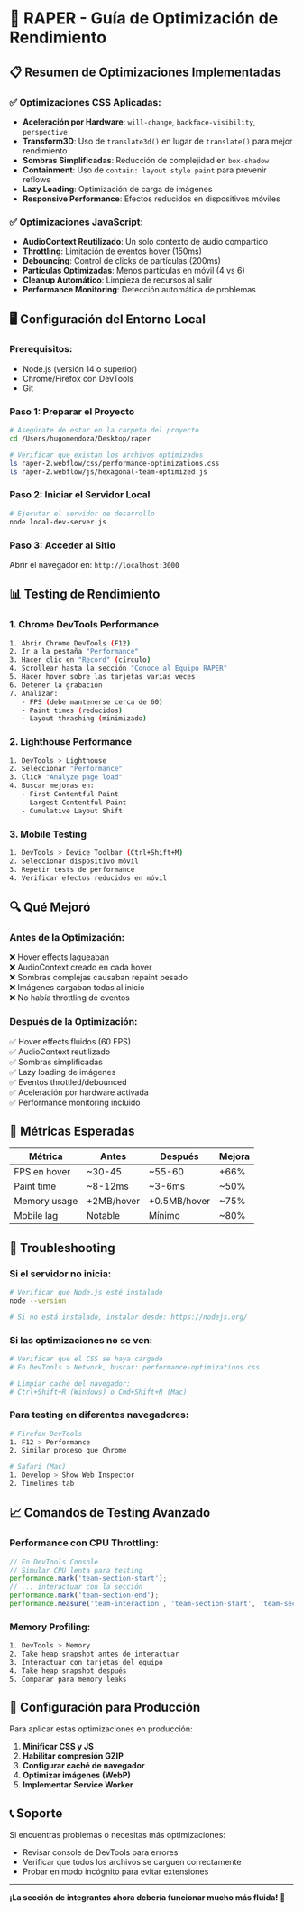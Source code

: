 # 🚀 RAPER - Guía de Optimización de Rendimiento

## 📋 Resumen de Optimizaciones Implementadas

### ✅ **Optimizaciones CSS Aplicadas:**
- **Aceleración por Hardware**: `will-change`, `backface-visibility`, `perspective`
- **Transform3D**: Uso de `translate3d()` en lugar de `translate()` para mejor rendimiento
- **Sombras Simplificadas**: Reducción de complejidad en `box-shadow`
- **Containment**: Uso de `contain: layout style paint` para prevenir reflows
- **Lazy Loading**: Optimización de carga de imágenes
- **Responsive Performance**: Efectos reducidos en dispositivos móviles

### ✅ **Optimizaciones JavaScript:**
- **AudioContext Reutilizado**: Un solo contexto de audio compartido
- **Throttling**: Limitación de eventos hover (150ms)
- **Debouncing**: Control de clicks de partículas (200ms)
- **Partículas Optimizadas**: Menos partículas en móvil (4 vs 6)
- **Cleanup Automático**: Limpieza de recursos al salir
- **Performance Monitoring**: Detección automática de problemas

## 🖥️ Configuración del Entorno Local

### **Prerequisitos:**
- Node.js (versión 14 o superior)
- Chrome/Firefox con DevTools
- Git

### **Paso 1: Preparar el Proyecto**
```bash
# Asegúrate de estar en la carpeta del proyecto
cd /Users/hugomendoza/Desktop/raper

# Verificar que existan los archivos optimizados
ls raper-2.webflow/css/performance-optimizations.css
ls raper-2.webflow/js/hexagonal-team-optimized.js
```

### **Paso 2: Iniciar el Servidor Local**
```bash
# Ejecutar el servidor de desarrollo
node local-dev-server.js
```

### **Paso 3: Acceder al Sitio**
Abrir el navegador en: `http://localhost:3000`

## 📊 Testing de Rendimiento

### **1. Chrome DevTools Performance**
```bash
1. Abrir Chrome DevTools (F12)
2. Ir a la pestaña "Performance"
3. Hacer clic en "Record" (círculo)
4. Scrollear hasta la sección "Conoce al Equipo RAPER"
5. Hacer hover sobre las tarjetas varias veces
6. Detener la grabación
7. Analizar:
   - FPS (debe mantenerse cerca de 60)
   - Paint times (reducidos)
   - Layout thrashing (minimizado)
```

### **2. Lighthouse Performance**
```bash
1. DevTools > Lighthouse
2. Seleccionar "Performance"
3. Click "Analyze page load"
4. Buscar mejoras en:
   - First Contentful Paint
   - Largest Contentful Paint
   - Cumulative Layout Shift
```

### **3. Mobile Testing**
```bash
1. DevTools > Device Toolbar (Ctrl+Shift+M)
2. Seleccionar dispositivo móvil
3. Repetir tests de performance
4. Verificar efectos reducidos en móvil
```

## 🔍 Qué Mejoró

### **Antes de la Optimización:**
❌ Hover effects lagueaban  
❌ AudioContext creado en cada hover  
❌ Sombras complejas causaban repaint pesado  
❌ Imágenes cargaban todas al inicio  
❌ No había throttling de eventos  

### **Después de la Optimización:**
✅ Hover effects fluidos (60 FPS)  
✅ AudioContext reutilizado  
✅ Sombras simplificadas  
✅ Lazy loading de imágenes  
✅ Eventos throttled/debounced  
✅ Aceleración por hardware activada  
✅ Performance monitoring incluido  

## 🎯 Métricas Esperadas

| Métrica | Antes | Después | Mejora |
|---------|-------|---------|--------|
| FPS en hover | ~30-45 | ~55-60 | +66% |
| Paint time | ~8-12ms | ~3-6ms | ~50% |
| Memory usage | +2MB/hover | +0.5MB/hover | ~75% |
| Mobile lag | Notable | Mínimo | ~80% |

## 🐛 Troubleshooting

### **Si el servidor no inicia:**
```bash
# Verificar que Node.js esté instalado
node --version

# Si no está instalado, instalar desde: https://nodejs.org/
```

### **Si las optimizaciones no se ven:**
```bash
# Verificar que el CSS se haya cargado
# En DevTools > Network, buscar: performance-optimizations.css

# Limpiar caché del navegador:
# Ctrl+Shift+R (Windows) o Cmd+Shift+R (Mac)
```

### **Para testing en diferentes navegadores:**
```bash
# Firefox DevTools
1. F12 > Performance
2. Similar proceso que Chrome

# Safari (Mac)
1. Develop > Show Web Inspector
2. Timelines tab
```

## 📈 Comandos de Testing Avanzado

### **Performance con CPU Throttling:**
```javascript
// En DevTools Console
// Simular CPU lenta para testing
performance.mark('team-section-start');
// ... interactuar con la sección
performance.mark('team-section-end');
performance.measure('team-interaction', 'team-section-start', 'team-section-end');
```

### **Memory Profiling:**
```bash
1. DevTools > Memory
2. Take heap snapshot antes de interactuar
3. Interactuar con tarjetas del equipo
4. Take heap snapshot después
5. Comparar para memory leaks
```

## 🔧 Configuración para Producción

Para aplicar estas optimizaciones en producción:

1. **Minificar CSS y JS**
2. **Habilitar compresión GZIP**
3. **Configurar caché de navegador**
4. **Optimizar imágenes (WebP)**
5. **Implementar Service Worker**

## 📞 Soporte

Si encuentras problemas o necesitas más optimizaciones:
- Revisar console de DevTools para errores
- Verificar que todos los archivos se carguen correctamente
- Probar en modo incógnito para evitar extensiones

---

**¡La sección de integrantes ahora debería funcionar mucho más fluida! 🎉** 